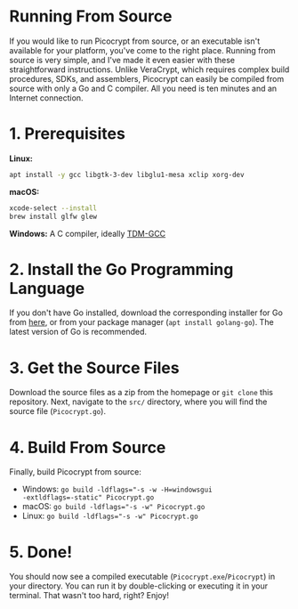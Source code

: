 # Running From Source
If you would like to run Picocrypt from source, or an executable isn't available for your platform, you've come to the right place. Running from source is very simple, and I've made it even easier with these straightforward instructions. Unlike VeraCrypt, which requires complex build procedures, SDKs, and assemblers, Picocrypt can easily be compiled from source with only a Go and C compiler. All you need is ten minutes and an Internet connection.

# 1. Prerequisites
**Linux:**
```bash
apt install -y gcc libgtk-3-dev libglu1-mesa xclip xorg-dev
```
**macOS:**
```bash
xcode-select --install
brew install glfw glew
```
**Windows:** A C compiler, ideally [TDM-GCC](https://jmeubank.github.io/tdm-gcc/)

# 2. Install the Go Programming Language
If you don't have Go installed, download the corresponding installer for Go from <a href="https://golang.org/dl">here</a>, or from your package manager (`apt install golang-go`). The latest version of Go is recommended.

# 3. Get the Source Files
Download the source files as a zip from the homepage or `git clone` this repository. Next, navigate to the `src/` directory, where you will find the source file (`Picocrypt.go`).

# 4. Build From Source
Finally, build Picocrypt from source:
- Windows: <code>go build -ldflags="-s -w -H=windowsgui -extldflags=-static" Picocrypt.go</code>
- macOS: <code>go build -ldflags="-s -w" Picocrypt.go</code>
- Linux: <code>go build -ldflags="-s -w" Picocrypt.go</code>

# 5. Done!
You should now see a compiled executable (`Picocrypt.exe`/`Picocrypt`) in your directory. You can run it by double-clicking or executing it in your terminal. That wasn't too hard, right? Enjoy!
